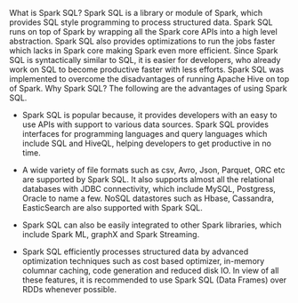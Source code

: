 What is Spark SQL?
Spark SQL is a library or module of Spark, which provides SQL style programming to process structured data. Spark SQL runs on top of Spark by wrapping all the Spark core APIs into a high level abstraction. Spark SQL also provides optimizations to run the jobs faster which lacks in Spark core making Spark even more efficient. Since Spark SQL is syntactically similar to SQL, it is easier for developers, who already work on SQL to become productive faster with less efforts. Spark SQL was implemented to overcome the disadvantages of running Apache Hive on top of Spark.
Why Spark SQL?
The following are the advantages of using Spark SQL.

- Spark SQL is popular because, it provides developers with an easy to use APIs with support to various data sources. Spark SQL provides interfaces for programming languages and query languages which include SQL and HiveQL, helping developers to get productive in no time.

- A wide variety of file formats such as csv, Avro, Json, Parquet, ORC etc are supported by Spark SQL. It also supports almost all the relational databases with JDBC connectivity, which include MySQL, Postgress, Oracle to name a few. NoSQL datastores such as Hbase, Cassandra, EasticSearch are also supported with Spark SQL.

- Spark SQL can also be easily integrated to other Spark libraries, which include Spark ML, graphX and Spark Streaming.

- Spark SQL efficiently processes structured data by advanced optimization techniques such as cost based optimizer, in-memory columnar caching, code generation and reduced disk IO. 
In view of all these features, it is recommended to use Spark SQL (Data Frames) over RDDs whenever possible.
